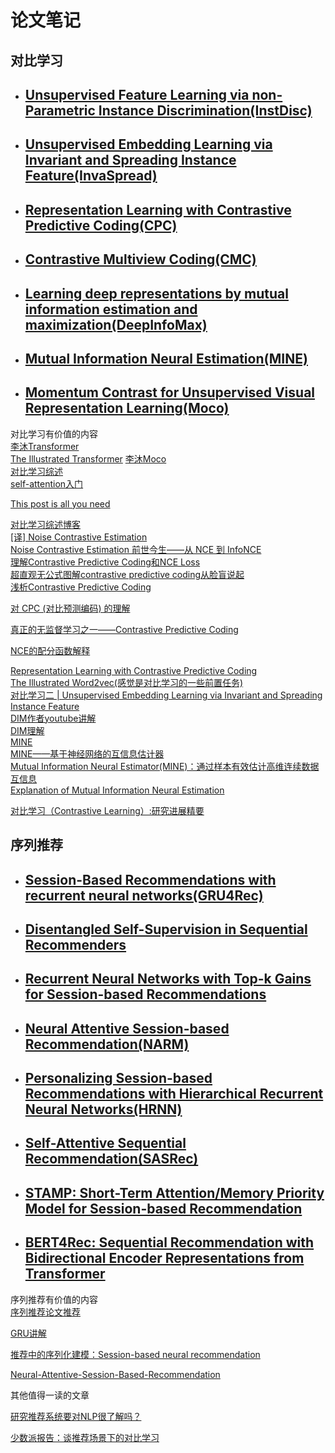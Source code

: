 # 论文笔记  

## 对比学习

+ ##  [Unsupervised Feature Learning via non-Parametric Instance Discrimination(InstDisc)](./Paper/Unsupervised_Feature_Learning_via_Non-Parametric_Instance_Discrimination.md)

+ ##  [Unsupervised Embedding Learning via Invariant and Spreading Instance Feature(InvaSpread)](./Paper/Unsupervised_Embedding_Learning_via_Invariant_and_Spreading_Instance_Feature.md) 

 

+ ##  [Representation Learning with Contrastive Predictive Coding(CPC)](./Paper/Representation_Learning_with_Constrastive_Predictive_Coding.md)

+ ##  [Contrastive Multiview Coding(CMC)](./Paper/Contrastive_Multiview_Coding.md)
  
+ ##  [Learning deep representations by mutual information estimation and maximization(DeepInfoMax)](./Paper/Learning_deep_representations_by_mutual_information_estimation_and_maximization.md)

+ ##  [Mutual Information Neural Estimation(MINE)](./Paper/Mutual_Information_Neural_Estimation.md)  

+ ##  [Momentum Contrast for Unsupervised Visual Representation Learning(Moco)](./Paper/Momentum_Contrast_for_Unsupervised_Visual_Representation_Learning.md)

对比学习有价值的内容  
[李沐Transformer](https://www.bilibili.com/video/BV1pu411o7BE/?spm_id_from=333.788)  
[The Illustrated Transformer](https://jalammar.github.io/illustrated-transformer/)
[李沐Moco](https://www.bilibili.com/video/BV1C3411s7t9/?spm_id_from=333.788)  
[对比学习综述](https://www.bilibili.com/video/BV19S4y1M7hm/?spm_id_from=333.788)  
[self-attention入门](https://www.youtube.com/watch?v=hYdO9CscNes)  

[This post is all you need](https://github.com/255-1/PaperRecords/blob/main/PaperRecords.md)

[对比学习综述博客](https://ankeshanand.com/blog/2020/01/26/contrative-self-supervised-learning.html)  
[[译] Noise Contrastive Estimation](https://zhuanlan.zhihu.com/p/76568362/)    
[Noise Contrastive Estimation 前世今生——从 NCE 到 InfoNCE](https://zhuanlan.zhihu.com/p/334772391)  
[理解Contrastive Predictive Coding和NCE Loss](https://zhuanlan.zhihu.com/p/129076690)  
[超直观无公式图解contrastive predictive coding从脸盲说起](https://zhuanlan.zhihu.com/p/177883526)  
[浅析Contrastive Predictive Coding](https://zhuanlan.zhihu.com/p/137076811)    

[对 CPC (对比预测编码) 的理解](https://zhuanlan.zhihu.com/p/317711322)

[真正的无监督学习之一——Contrastive Predictive Coding](https://zhuanlan.zhihu.com/p/75517749)    

[NCE的配分函数解释](https://kexue.fm/archives/5617/comment-page-1)

[Representation Learning with Contrastive Predictive Coding](https://zhuanlan.zhihu.com/p/461505149)  
[The Illustrated Word2vec(感觉是对比学习的一些前置任务)](https://jalammar.github.io/illustrated-word2vec/)  
[对比学习二 | Unsupervised Embedding Learning via Invariant and Spreading Instance Feature](https://zhuanlan.zhihu.com/p/459345219)  
[DIM作者youtube讲解](https://www.youtube.com/watch?v=o1HIkn8LEsw&t=256s)  
[DIM理解](https://zhuanlan.zhihu.com/p/277660074)  
[MINE](https://zhuanlan.zhihu.com/p/113455332)   
[MINE——基于神经网络的互信息估计器](https://zhuanlan.zhihu.com/p/191155238)  
[Mutual Information Neural Estimator(MINE)：通过样本有效估计高维连续数据互信息](https://zhuanlan.zhihu.com/p/412538959)  
[Explanation of Mutual Information Neural Estimation](https://ruihongqiu.github.io/posts/2020/07/mine/)  

[对比学习（Contrastive Learning）:研究进展精要](https://zhuanlan.zhihu.com/p/367290573)

## 序列推荐

+ ##  [Session-Based Recommendations with recurrent neural networks(GRU4Rec)](./Paper/Session-Based_Recommendations_with_recurrent_neural_networks.md)   

+ ##  [Disentangled Self-Supervision in Sequential Recommenders](./Paper/Disentangled_Self-Supervision_in_Sequential_Recommenderss.md)

+ ## [Recurrent Neural Networks with Top-k Gains for Session-based Recommendations](./Paper/Recurrent_Neural_Networks_with_Top-k_Gains_for_Session-based_Recommendations.md)

+ ## [Neural Attentive Session-based Recommendation(NARM)](./Paper/Neural_Attentive_Session-based_Recommendation.md)

+ ## [Personalizing Session-based Recommendations with Hierarchical Recurrent Neural Networks(HRNN)](./Paper/Personalizing_Session-based_Recommendations_with_Hierarchical_Recurrent_Neural_Networks.md)

+ ## [Self-Attentive Sequential Recommendation(SASRec)](./Paper/Self-Attentive_Sequential_Recommendation.md)

+ ## [STAMP: Short-Term Attention/Memory Priority Model for Session-based Recommendation](./Paper/STAMP.md)

+ ## [BERT4Rec: Sequential Recommendation with Bidirectional Encoder Representations from Transformer](./Paper/BERT4Rec.md)

序列推荐有价值的内容  
[序列推荐论文推荐](https://zhuanlan.zhihu.com/p/389044011)

[GRU讲解](https://www.youtube.com/watch?v=T8mGfIy9dWM&t=1952s)

[推荐中的序列化建模：Session-based neural recommendation](https://zhuanlan.zhihu.com/p/30720579)

[Neural-Attentive-Session-Based-Recommendation](https://www.jianshu.com/p/7c0cc424d06c)



其他值得一读的文章  

[研究推荐系统要对NLP很了解吗？](https://www.zhihu.com/question/317441966)  

[少数派报告：谈推荐场景下的对比学习](https://zhuanlan.zhihu.com/p/435903339)

